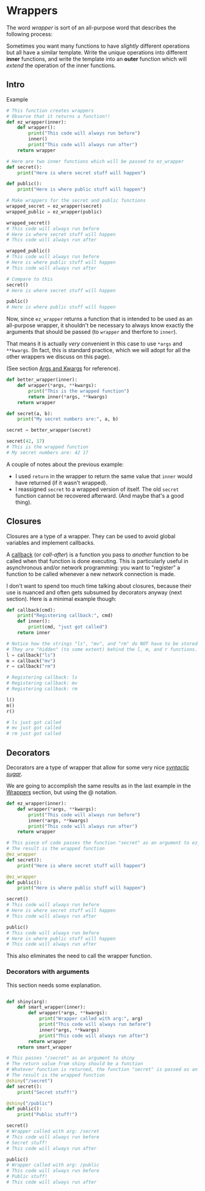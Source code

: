 # Wrappers

The word *wrapper* is sort of an all-purpose word that describes the following process:

Sometimes you want many functions to have *slightly* different operations but all have a similar template.  Write the unique operations into different **inner** functions, and write the template into an **outer** function which will *extend* the operation of the inner functions.

## Intro

Example
```python
# This function creates wrappers
# Observe that it returns a function!!
def ez_wrapper(inner):
    def wrapper():
        print("This code will always run before")
        inner()
        print("This code will always run after")
    return wrapper

# Here are two inner functions which will be passed to ez_wrapper
def secret():
    print("Here is where secret stuff will happen")

def public():
    print("Here is where public stuff will happen")

# Make wrappers for the secret and public functions
wrapped_secret = ez_wrapper(secret)
wrapped_public = ez_wrapper(public)

wrapped_secret()
# This code will always run before
# Here is where secret stuff will happen
# This code will always run after

wrapped_public()
# This code will always run before
# Here is where public stuff will happen
# This code will always run after

# Compare to this
secret()
# Here is where secret stuff will happen

public()
# Here is where public stuff will happen
```

Now, since `ez_wrapper` returns a function that is intended to be used as an all-purpose wrapper, it shouldn't be necessary to always know exactly the arguments that should be passed (to `wrapper` and therfore to `inner`).

That means it is actually *very* convenient in this case to use `*args` and `**kwargs`.  (In fact, this is standard practice, which we will adopt for all the other wrappers we discuss on this page).

(See section [Args and Kwargs](../basics#args-and-kwargs) for reference).

```python
def better_wrapper(inner):
    def wrapper(*args, **kwargs):
        print("This is the wrapped function")
        return inner(*args, **kwargs)
    return wrapper

def secret(a, b):
    print("My secret numbers are:", a, b)

secret = better_wrapper(secret)

secret(42, 17)
# This is the wrapped function
# My secret numbers are: 42 17
```

A couple of notes about the previous example:
  - I used `return` in the wrapper to return the same value that `inner` would have returned (if it wasn't wrapped).
  - I reassigned `secret` to a wrapped version of itself.  The old `secret` function cannot be recovered afterward.  (And maybe that's a good thing).


## Closures

Closures are a type of a wrapper.  They can be used to avoid global variables and implement callbacks.

A [callback](https://en.wikipedia.org/wiki/Callback_(computer_programming)) (or *call-after*) is a function you pass to *another* function to be called when that function is done executing.  This is particularly useful in asynchronous and/or network programming: you want to "register" a function to be called whenever a new network connection is made.

I don't want to spend too much time talking about closures, because their use is nuanced and often gets subsumed by decorators anyway (next section).  Here is a minimal example though:

```python
def callback(cmd):
    print("Registering callback:", cmd)
    def inner():
        print(cmd, "just got called")
    return inner

# Notice how the strings "ls", "mv", and "rm" do NOT have to be stored as global variables.
# They are "hidden" (to some extent) behind the l, m, and r functions.
l = callback("ls")
m = callback("mv")
r = callback("rm")

# Registering callback: ls
# Registering callback: mv
# Registering callback: rm

l()
m()
r()

# ls just got called
# mv just got called
# rm just got called
```

## Decorators

Decorators are a type of wrapper that allow for some very nice [*syntactic sugar*](https://en.wikipedia.org/wiki/Syntactic_sugar).

We are going to accomplish the same results as in the last example in the [Wrappers](#wrappers) section, but using the @ notation.

```python
def ez_wrapper(inner):
    def wrapper(*args, **kwargs):
        print("This code will always run before")
        inner(*args, **kwargs)
        print("This code will always run after")
    return wrapper

# This piece of code passes the function "secret" as an argument to ez_wrapper
# The result is the wrapped function
@ez_wrapper
def secret():
    print("Here is where secret stuff will happen")

@ez_wrapper
def public():
    print("Here is where public stuff will happen")

secret()
# This code will always run before
# Here is where secret stuff will happen
# This code will always run after

public()
# This code will always run before
# Here is where public stuff will happen
# This code will always run after
```

This also eliminates the need to call the wrapper function.

### Decorators with arguments

This section needs some explanation.

```python

def shiny(arg):
    def smart_wrapper(inner):
        def wrapper(*args, **kwargs):
            print("Wrapper called with arg:", arg)
            print("This code will always run before")
            inner(*args, **kwargs)
            print("This code will always run after")
        return wrapper
    return smart_wrapper

# This passes "/secret" as an argument to shiny
# The return value from shiny should be a function
# Whatever function is returned, the function "secret" is passed as an argument
# The result is the wrapped function
@shiny("/secret")
def secret():
    print("Secret stuff!")

@shiny("/public")
def public():
    print("Public stuff!")

secret()
# Wrapper called with arg: /secret
# This code will always run before
# Secret stuff!
# This code will always run after

public()
# Wrapper called with arg: /public
# This code will always run before
# Public stuff!
# This code will always run after
```
